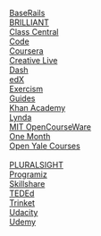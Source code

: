<a href="https://www.baserails.com/">BaseRails</a>
<br>
<a href="https://brilliant.org/courses/?tour=true">BRILLIANT</a>
<br>
<a href="https://www.classcentral.com/report/">Class Central</a>
<br>
<a href="https://code.org/">Code</a>
<br>
<a href="https://www.coursera.org/">Coursera</a>
<br>
<a href="https://www.creativelive.com/">Creative Live</a>
<br>
<a href="https://dash.generalassemb.ly/">Dash</a>
<br>
<a href="https://www.edx.org/">edX</a>
<br>
<a href="https://exercism.io/">Exercism</a>
<br>
<a href="https://guides.co/">Guides</a>
<br>
<a href="https://www.khanacademy.org/">Khan Academy</a>
<br>
<a href="https://www.lynda.com/">Lynda</a>
<br>
<a href="https://ocw.mit.edu/index.htm">MIT OpenCourseWare</a>
<br>
<a href="https://onemonth.com/">One Month</a>
<br>
<a href="https://oyc.yale.edu/courses">Open Yale Courses</a>
<br>                                      
<a href="https://www.pluralsight.com/">PLURALSIGHT</a>
<br>
<a href="https://www.programiz.com/">Programiz</a>
<br>
<a href="https://www.skillshare.com/">Skillshare</a>
<br>
<a href="https://ed.ted.com/">TEDEd</a>
<br>
<a href="https://trinket.io/">Trinket</a>
<br>
<a href="https://www.udacity.com/">Udacity</a>
<br>
<a href="https://www.udemy.com/">Udemy</a>
